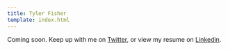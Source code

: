 ```yaml
---
title: Tyler Fisher
template: index.html
---
```


Coming soon. Keep up with me on
[Twitter](http://www.twitter.com/euphonos), or view my resume on
[Linkedin](http://www.linkedin.com/profile/view?id=135156373).